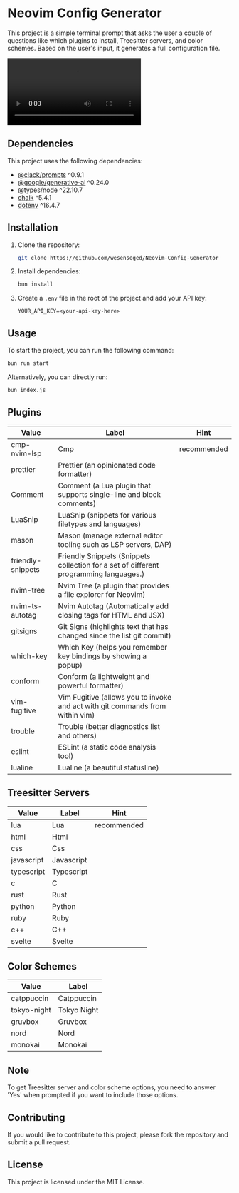 # Neovim Config Generator

This project is a simple terminal prompt that asks the user a couple of questions like which plugins to install, Treesitter servers, and color schemes. Based on the user's input, it generates a full configuration file.

![Demo Video](https://github.com/wesenseged/nvim/blob/assets/.assets/untitled.mp4)

## Dependencies

This project uses the following dependencies:

- [@clack/prompts](https://www.npmjs.com/package/@clack/prompts) ^0.9.1
- [@google/generative-ai](https://www.npmjs.com/package/@google/generative-ai) ^0.24.0
- [@types/node](https://www.npmjs.com/package/@types/node) ^22.10.7
- [chalk](https://www.npmjs.com/package/chalk) ^5.4.1
- [dotenv](https://www.npmjs.com/package/dotenv) ^16.4.7

## Installation

1. Clone the repository:
    ```bash
    git clone https://github.com/wesenseged/Neovim-Config-Generator
    ```
2. Install dependencies:
    ```bash
    bun install
    ```
3. Create a `.env` file in the root of the project and add your API key:
    ```dotenv
    YOUR_API_KEY=<your-api-key-here>
    ```

## Usage

To start the project, you can run the following command:
```bash
bun run start
```

Alternatively, you can directly run:
```bash
bun index.js
```

## Plugins

| Value                | Label                                                                                                | Hint          |
|----------------------|------------------------------------------------------------------------------------------------------|---------------|
| cmp-nvim-lsp         | Cmp                                                                                                  | recommended   |
| prettier             | Prettier (an opinionated code formatter)                                                             |               |
| Comment              | Comment (a Lua plugin that supports single-line and block comments)                                  |               |
| LuaSnip              | LuaSnip (snippets for various filetypes and languages)                                               |               |
| mason                | Mason (manage external editor tooling such as LSP servers, DAP)                                      |               |
| friendly-snippets    | Friendly Snippets (Snippets collection for a set of different programming languages.)                |               |
| nvim-tree            | Nvim Tree (a plugin that provides a file explorer for Neovim)                                        |               |
| nvim-ts-autotag      | Nvim Autotag (Automatically add closing tags for HTML and JSX)                                       |               |
| gitsigns             | Git Signs (highlights text that has changed since the list git commit)                               |               |
| which-key            | Which Key (helps you remember key bindings by showing a popup)                                       |               |
| conform              | Conform (a lightweight and powerful formatter)                                                       |               |
| vim-fugitive         | Vim Fugitive (allows you to invoke and act with git commands from within vim)                        |               |
| trouble              | Trouble (better diagnostics list and others)                                                         |               |
| eslint               | ESLint (a static code analysis tool)                                                                 |               |
| lualine              | Lualine (a beautiful statusline)                                                                     |               |

## Treesitter Servers

| Value                | Label                                                                                                | Hint          |
|----------------------|------------------------------------------------------------------------------------------------------|---------------|
| lua                  | Lua                                                                                                  | recommended   |
| html                 | Html                                                                                                 |               |
| css                  | Css                                                                                                  |               |
| javascript           | Javascript                                                                                           |               |
| typescript           | Typescript                                                                                           |               |
| c                    | C                                                                                                    |               |
| rust                 | Rust                                                                                                 |               |
| python               | Python                                                                                               |               |
| ruby                 | Ruby                                                                                                 |               |
| c++                  | C++                                                                                                  |               |
| svelte               | Svelte                                                                                               |               |

## Color Schemes

| Value                | Label                                                                                                |
|----------------------|------------------------------------------------------------------------------------------------------|
| catppuccin           | Catppuccin                                                                                           |
| tokyo-night          | Tokyo Night                                                                                          |
| gruvbox              | Gruvbox                                                                                              |
| nord                 | Nord                                                                                                 |
| monokai              | Monokai                                                                                              |

## Note
To get Treesitter server and color scheme options, you need to answer 'Yes' when prompted if you want to include those options.

## Contributing

If you would like to contribute to this project, please fork the repository and submit a pull request.

## License

This project is licensed under the MIT License.

